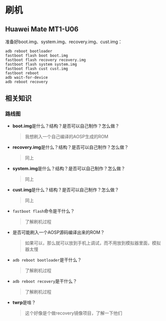 # 刷机

## Huawei Mate MT1-U06

  准备好boot.img、system.img、recovery.img、cust.img：
  ```shell
  adb reboot bootloader
  fastboot flash boot boot.img
  fastboot flash recovery recovery.img
  fastboot flash system system.img
  fastboot flash cust cust.img
  fastboot reboot
  adb wait-for-device
  adb reboot recovery
  ```

## 相关知识

### 路线图
- **boot.img**是什么？结构？是否可以自己制作？怎么做？
  > 我想刷入一个自己编译的AOSP生成的ROM

- **recovery.img**是什么？结构？是否可以自己制作？怎么做？
  > 同上

- **system.img**是什么？结构？是否可以自己制作？怎么做？
  > 同上

- **cust.img**是什么？结构？是否可以自己制作？怎么做？
  > 同上

- `fastboot flash`命令是干什么？
  > 了解刷机过程

- 是否可能刷入一个AOSP源码编译出来的ROM？
  > 如果可以，那么就可以放到手机上调试，而不用放到模拟器里面，模拟器太慢

- `adb reboot bootloader`是干什么？
  > 了解刷机过程

- `adb reboot recovery`是干什么？
  > 了解刷机过程

- **twrp**是啥？
  > 这个好像是个做recovery镜像项目，了解一下他们